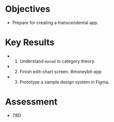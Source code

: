 # Objectives

- Prepare for creating a transcendental app.

# Key Results

- 1. Understand `monad` in category theory.
- 2. Finish edit-chart screen. #moneybit-app
- 3. Prototype a sample design system in Figma.

# Assessment

- TBD
